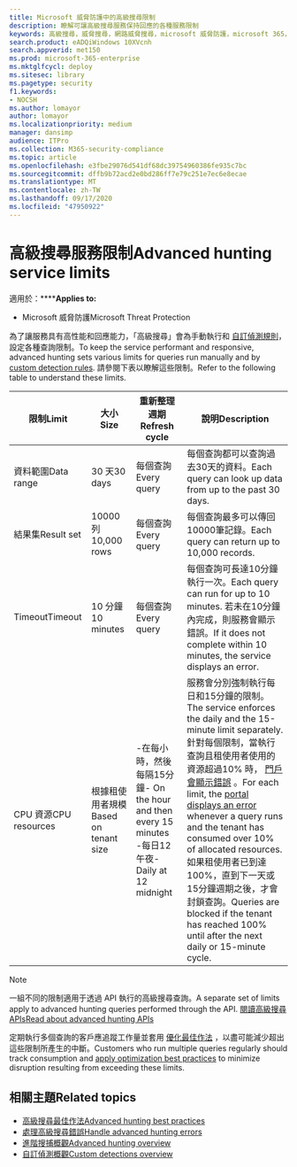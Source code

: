 ```yaml
---
title: Microsoft 威脅防護中的高級搜尋限制
description: 瞭解可讓高級搜尋服務保持回應的各種服務限制
keywords: 高級搜尋，威脅搜尋，網路威脅搜尋，microsoft 威脅防護，microsoft 365，mtp，m365，搜尋，查詢，遙測，架構，kusto，CPU 限制，查詢限制，資源，最大結果
search.product: eADQiWindows 10XVcnh
search.appverid: met150
ms.prod: microsoft-365-enterprise
ms.mktglfcycl: deploy
ms.sitesec: library
ms.pagetype: security
f1.keywords:
- NOCSH
ms.author: lomayor
author: lomayor
ms.localizationpriority: medium
manager: dansimp
audience: ITPro
ms.collection: M365-security-compliance
ms.topic: article
ms.openlocfilehash: e3fbe29076d541df68dc39754960386fe935c7bc
ms.sourcegitcommit: dffb9b72acd2e0bd286ff7e79c251e7ec6e8ecae
ms.translationtype: MT
ms.contentlocale: zh-TW
ms.lasthandoff: 09/17/2020
ms.locfileid: "47950922"
---
```

# <a name="advanced-hunting-service-limits"></a><span data-ttu-id="e8fc2-104">高級搜尋服務限制</span><span class="sxs-lookup"><span data-stu-id="e8fc2-104">Advanced hunting service limits</span></span>

<span data-ttu-id="e8fc2-105">適用於：\*\*\*\*</span><span class="sxs-lookup"><span data-stu-id="e8fc2-105">**Applies to:**</span></span>
- <span data-ttu-id="e8fc2-106">Microsoft 威脅防護</span><span class="sxs-lookup"><span data-stu-id="e8fc2-106">Microsoft Threat Protection</span></span>

<span data-ttu-id="e8fc2-107">為了讓服務具有高性能和回應能力，「高級搜尋」會為手動執行和 [自訂偵測規則](custom-detection-rules.md)，設定各種查詢限制。</span><span class="sxs-lookup"><span data-stu-id="e8fc2-107">To keep the service performant and responsive, advanced hunting sets various limits for queries run manually and by [custom detection rules](custom-detection-rules.md).</span></span> <span data-ttu-id="e8fc2-108">請參閱下表以瞭解這些限制。</span><span class="sxs-lookup"><span data-stu-id="e8fc2-108">Refer to the following table to understand these limits.</span></span>

| <span data-ttu-id="e8fc2-109">限制</span><span class="sxs-lookup"><span data-stu-id="e8fc2-109">Limit</span></span> | <span data-ttu-id="e8fc2-110">大小</span><span class="sxs-lookup"><span data-stu-id="e8fc2-110">Size</span></span> | <span data-ttu-id="e8fc2-111">重新整理週期</span><span class="sxs-lookup"><span data-stu-id="e8fc2-111">Refresh cycle</span></span> | <span data-ttu-id="e8fc2-112">說明</span><span class="sxs-lookup"><span data-stu-id="e8fc2-112">Description</span></span> |
|--|--|--|--|
| <span data-ttu-id="e8fc2-113">資料範圍</span><span class="sxs-lookup"><span data-stu-id="e8fc2-113">Data range</span></span> | <span data-ttu-id="e8fc2-114">30 天</span><span class="sxs-lookup"><span data-stu-id="e8fc2-114">30 days</span></span> | <span data-ttu-id="e8fc2-115">每個查詢</span><span class="sxs-lookup"><span data-stu-id="e8fc2-115">Every query</span></span> | <span data-ttu-id="e8fc2-116">每個查詢都可以查詢過去30天的資料。</span><span class="sxs-lookup"><span data-stu-id="e8fc2-116">Each query can look up data from up to the past 30 days.</span></span> |
| <span data-ttu-id="e8fc2-117">結果集</span><span class="sxs-lookup"><span data-stu-id="e8fc2-117">Result set</span></span> | <span data-ttu-id="e8fc2-118">10000列</span><span class="sxs-lookup"><span data-stu-id="e8fc2-118">10,000 rows</span></span> | <span data-ttu-id="e8fc2-119">每個查詢</span><span class="sxs-lookup"><span data-stu-id="e8fc2-119">Every query</span></span> | <span data-ttu-id="e8fc2-120">每個查詢最多可以傳回10000筆記錄。</span><span class="sxs-lookup"><span data-stu-id="e8fc2-120">Each query can return up to 10,000 records.</span></span> |
| <span data-ttu-id="e8fc2-121">Timeout</span><span class="sxs-lookup"><span data-stu-id="e8fc2-121">Timeout</span></span> | <span data-ttu-id="e8fc2-122">10 分鐘</span><span class="sxs-lookup"><span data-stu-id="e8fc2-122">10 minutes</span></span> | <span data-ttu-id="e8fc2-123">每個查詢</span><span class="sxs-lookup"><span data-stu-id="e8fc2-123">Every query</span></span> | <span data-ttu-id="e8fc2-124">每個查詢可長達10分鐘執行一次。</span><span class="sxs-lookup"><span data-stu-id="e8fc2-124">Each query can run for up to 10 minutes.</span></span> <span data-ttu-id="e8fc2-125">若未在10分鐘內完成，則服務會顯示錯誤。</span><span class="sxs-lookup"><span data-stu-id="e8fc2-125">If it does not complete within 10 minutes, the service displays an error.</span></span>
| <span data-ttu-id="e8fc2-126">CPU 資源</span><span class="sxs-lookup"><span data-stu-id="e8fc2-126">CPU resources</span></span> | <span data-ttu-id="e8fc2-127">根據租使用者規模</span><span class="sxs-lookup"><span data-stu-id="e8fc2-127">Based on tenant size</span></span> | <span data-ttu-id="e8fc2-128">-在每小時，然後每隔15分鐘</span><span class="sxs-lookup"><span data-stu-id="e8fc2-128">- On the hour and then every 15 minutes</span></span><br><span data-ttu-id="e8fc2-129">-每日12午夜</span><span class="sxs-lookup"><span data-stu-id="e8fc2-129">- Daily at 12 midnight</span></span> | <span data-ttu-id="e8fc2-130">服務會分別強制執行每日和15分鐘的限制。</span><span class="sxs-lookup"><span data-stu-id="e8fc2-130">The service enforces the daily and the 15-minute limit separately.</span></span> <span data-ttu-id="e8fc2-131">針對每個限制，當執行查詢且租使用者使用的資源超過10% 時， [門戶會顯示錯誤](advanced-hunting-errors.md) 。</span><span class="sxs-lookup"><span data-stu-id="e8fc2-131">For each limit, the [portal displays an error](advanced-hunting-errors.md) whenever a query runs and the tenant has consumed over 10% of allocated resources.</span></span> <span data-ttu-id="e8fc2-132">如果租使用者已到達100%，直到下一天或15分鐘週期之後，才會封鎖查詢。</span><span class="sxs-lookup"><span data-stu-id="e8fc2-132">Queries are blocked if the tenant has reached 100% until after the next daily or 15-minute cycle.</span></span> |

>[!NOTE] 
><span data-ttu-id="e8fc2-133">一組不同的限制適用于透過 API 執行的高級搜尋查詢。</span><span class="sxs-lookup"><span data-stu-id="e8fc2-133">A separate set of limits apply to advanced hunting queries performed through the API.</span></span> [<span data-ttu-id="e8fc2-134">閱讀高級搜尋 APIs</span><span class="sxs-lookup"><span data-stu-id="e8fc2-134">Read about advanced hunting APIs</span></span>](https://docs.microsoft.com/microsoft-365/security/mtp/api-advanced-hunting)

<span data-ttu-id="e8fc2-135">定期執行多個查詢的客戶應追蹤工作量並套用 [優化最佳作法](advanced-hunting-best-practices.md) ，以盡可能減少超出這些限制所產生的中斷。</span><span class="sxs-lookup"><span data-stu-id="e8fc2-135">Customers who run multiple queries regularly should track consumption and [apply optimization best practices](advanced-hunting-best-practices.md) to minimize disruption resulting from exceeding these limits.</span></span>

## <a name="related-topics"></a><span data-ttu-id="e8fc2-136">相關主題</span><span class="sxs-lookup"><span data-stu-id="e8fc2-136">Related topics</span></span>

- [<span data-ttu-id="e8fc2-137">高級搜尋最佳作法</span><span class="sxs-lookup"><span data-stu-id="e8fc2-137">Advanced hunting best practices</span></span>](advanced-hunting-best-practices.md)
- [<span data-ttu-id="e8fc2-138">處理高級搜尋錯誤</span><span class="sxs-lookup"><span data-stu-id="e8fc2-138">Handle advanced hunting errors</span></span>](advanced-hunting-errors.md)
- [<span data-ttu-id="e8fc2-139">進階搜捕概觀</span><span class="sxs-lookup"><span data-stu-id="e8fc2-139">Advanced hunting overview</span></span>](advanced-hunting-overview.md)
- [<span data-ttu-id="e8fc2-140">自訂偵測概觀</span><span class="sxs-lookup"><span data-stu-id="e8fc2-140">Custom detections overview</span></span>](custom-detections-overview.md)
